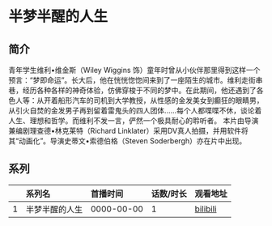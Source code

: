 # 半梦半醒的人生


## 简介

青年学生维利•维金斯（Wiley Wiggins 饰）童年时曾从小伙伴那里得到这样一个预言：“梦即命运”。长大后，他在恍恍惚惚间来到了一座陌生的城市。维利走街串巷，经历各种各样的神奇体验，仿佛穿梭于不同的梦中。在此期间，他还遇到了各色人等：从开着船形汽车的司机到大学教授，从性感的金发美女到癫狂的眼睛男，从引火自焚的金发男子再到留着雷鬼头的四人团体……每个人都喋喋不休，谈论着人生、理想和哲学。而维利不发一言，俨然一个极具耐心的聆听者。
本片由导演兼编剧理查德•林克莱特（Richard Linklater）采用DV真人拍摄，并用软件将其“动画化”。导演史蒂文•索德伯格（Steven Soderbergh）亦在片中出现。





## 系列

|     |   系列名   |   首播时间  | 话数/时长  | 观看地址 |
|:---  |:------    |:----      |:---       |:---  |
| 1 | 半梦半醒的人生 | 0000-00-00 | 1 | [bilibili](https://www.bilibili.com/video/BV13W4y1v7Jm)  |



